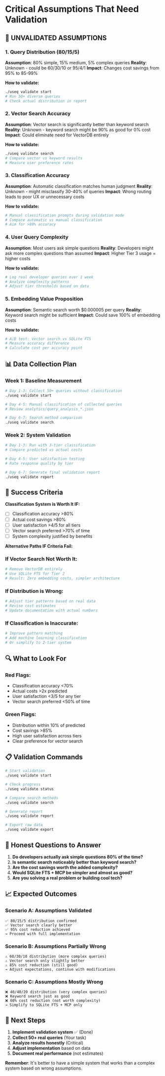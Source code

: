 # Critical Assumptions That Need Validation

## 🚨 UNVALIDATED ASSUMPTIONS

### **1. Query Distribution (80/15/5)**
**Assumption**: 80% simple, 15% medium, 5% complex queries
**Reality**: Unknown - could be 60/30/10 or 95/4/1
**Impact**: Changes cost savings from 95% to 85-99%

**How to validate:**
```bash
./useq validate start
# Run 50+ diverse queries
# Check actual distribution in report
```

### **2. Vector Search Accuracy**
**Assumption**: Vector search is significantly better than keyword search
**Reality**: Unknown - keyword search might be 90% as good for 0% cost
**Impact**: Could eliminate need for VectorDB entirely

**How to validate:**
```bash
./useq validate search
# Compare vector vs keyword results
# Measure user preference rates
```

### **3. Classification Accuracy**
**Assumption**: Automatic classification matches human judgment
**Reality**: Unknown - might misclassify 30-40% of queries
**Impact**: Wrong routing leads to poor UX or unnecessary costs

**How to validate:**
```bash
# Manual classification prompts during validation mode
# Compare automatic vs manual classification
# Aim for >80% accuracy
```

### **4. User Query Complexity**
**Assumption**: Most users ask simple questions
**Reality**: Developers might ask more complex questions than assumed
**Impact**: Higher Tier 3 usage = higher costs

**How to validate:**
```bash
# Log real developer queries over 1 week
# Analyze complexity patterns
# Adjust tier thresholds based on data
```

### **5. Embedding Value Proposition**
**Assumption**: Semantic search worth $0.000005 per query
**Reality**: Keyword search might be sufficient
**Impact**: Could save 100% of embedding costs

**How to validate:**
```bash
# A/B test: Vector search vs SQLite FTS
# Measure accuracy difference
# Calculate cost per accuracy point
```

## 📊 Data Collection Plan

### **Week 1: Baseline Measurement**
```bash
# Day 1-3: Collect 50+ queries without classification
./useq validate start

# Day 4-5: Manual classification of collected queries
# Review analytics/query_analysis_*.json

# Day 6-7: Search method comparison
./useq validate search
```

### **Week 2: System Validation**
```bash
# Day 1-3: Run with 3-tier classification
# Compare predicted vs actual costs

# Day 4-5: User satisfaction testing
# Rate response quality by tier

# Day 6-7: Generate final validation report
./useq validate report
```

## 🎯 Success Criteria

**Classification System is Worth It IF:**
- [ ] Classification accuracy >80%
- [ ] Actual cost savings >80% 
- [ ] User satisfaction >4/5 for all tiers
- [ ] Vector search preferred >70% of time
- [ ] System complexity justified by benefits

**Alternative Paths IF Criteria Fail:**

### **If Vector Search Not Worth It:**
```bash
# Remove VectorDB entirely
# Use SQLite FTS for Tier 2
# Result: Zero embedding costs, simpler architecture
```

### **If Distribution is Wrong:**
```bash
# Adjust tier patterns based on real data
# Revise cost estimates
# Update documentation with actual numbers
```

### **If Classification is Inaccurate:**
```bash
# Improve pattern matching
# Add machine learning classification
# Or simplify to 2-tier system
```

## 🔍 What to Look For

### **Red Flags:**
- Classification accuracy <70%
- Actual costs >2x predicted
- User satisfaction <3/5 for any tier
- Vector search preferred <50% of time

### **Green Flags:**
- Distribution within 10% of predicted
- Cost savings >85%
- High user satisfaction across tiers
- Clear preference for vector search

## 📋 Validation Commands

```bash
# Start validation
./useq validate start

# Check progress
./useq validate status

# Compare search methods
./useq validate search

# Generate report
./useq validate report

# Export raw data
./useq validate export
```

## 🎯 Honest Questions to Answer

1. **Do developers actually ask simple questions 80% of the time?**
2. **Is semantic search noticeably better than keyword search?**
3. **Are the cost savings worth the added complexity?**
4. **Would SQLite FTS + MCP be simpler and almost as good?**
5. **Are you solving a real problem or building cool tech?**

## 📈 Expected Outcomes

### **Scenario A: Assumptions Validated**
```
✅ 80/15/5 distribution confirmed
✅ Vector search clearly better
✅ 95% cost reduction achieved
→ Proceed with full implementation
```

### **Scenario B: Assumptions Partially Wrong**
```
⚠️ 60/30/10 distribution (more complex queries)
⚠️ Vector search only slightly better
⚠️ 85% cost reduction (still good)
→ Adjust expectations, continue with modifications
```

### **Scenario C: Assumptions Mostly Wrong**
```
❌ 40/40/20 distribution (very complex queries)
❌ Keyword search just as good
❌ 60% cost reduction (not worth complexity)
→ Simplify to SQLite FTS + MCP only
```

## 🚀 Next Steps

1. **Implement validation system** ✅ (Done)
2. **Collect 50+ real queries** (Your task)
3. **Analyze results honestly** (Critical)
4. **Adjust implementation** based on data
5. **Document real performance** (not estimates)

**Remember**: It's better to have a simple system that works than a complex system based on wrong assumptions.